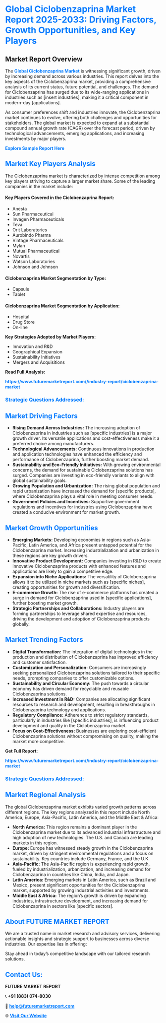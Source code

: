 <h1 style="color: #007BFF;">Global Ciclobenzaprina Market Report 2025-2033: Driving Factors, Growth Opportunities, and Key Players</h1>

<section id="overview">
<h2>Market Report Overview</h2>
<p>The <a href="https://www.futuremarketreport.com//industry-report/ciclobenzaprina-market" style="color: #007BFF; text-decoration: none;"><strong>Global Ciclobenzaprina Market</strong></a> is witnessing significant growth, driven by increasing demand across various industries. This report delves into the key aspects of the Ciclobenzaprina market, providing a comprehensive analysis of its current status, future potential, and challenges. The demand for Ciclobenzaprina has surged due to its wide-ranging applications in industries such as [insert industries], making it a critical component in modern-day [applications].</p>
<p>As consumer preferences shift and industries innovate, the Ciclobenzaprina market continues to evolve, offering both challenges and opportunities for stakeholders. The global market is expected to expand at a substantial compound annual growth rate (CAGR) over the forecast period, driven by technological advancements, emerging applications, and increasing investments by major players.</p>
</section>

<section id="overview">
<p><a href="https://www.futuremarketreport.com//request-sample/reportId=77924" style="color: #007BFF; text-decoration: none;"><strong>Explore Sample Report Here</strong></a></p>
</section>

<section id="key-players">
<h2 style="color: #007BFF;">Market Key Players Analysis</h2>
<p>The Ciclobenzaprina market is characterized by intense competition among key players striving to capture a larger market share. Some of the leading companies in the market include:</p>
<h4>Key Players Covered in the Ciclobenzaprina Report:</h4>
<ul><li>Anesta</li><li>Sun Pharmaceutical</li><li>Invagen Pharmaceuticals</li><li>Teva</li><li>Orit Laboratories</li><li>Aurobindo Pharma</li><li>Vintage Pharmaceuticals</li><li>Mylan</li><li>Mutual Pharmaceutical</li><li>Novartis</li><li>Watson Laboratories</li><li>Johnson and Johnson</li></ul>
<h4>Ciclobenzaprina Market Segmentation by Type:</h4>
<ul><li>Capsule</li><li>Tablet</li></ul>

<h4>Ciclobenzaprina Market Segmentation by Application:</h4>
<ul><li>Hospital</li><li>Drug Store</li><li>On-line</li></ul>
<p><strong>Key Strategies Adopted by Market Players:</strong></p>
<ul>
<li>Innovation and R&D</li>
<li>Geographical Expansion</li>
<li>Sustainability Initiatives</li>
<li>Mergers and Acquisitions</li>
</ul>
</section>

<section>
<p><strong>Read Full Analysis: </strong></p><a href="https://www.futuremarketreport.com//industry-report/ciclobenzaprina-market" style="color: #007BFF; text-decoration: none;"><strong>https://www.futuremarketreport.com//industry-report/ciclobenzaprina-market</strong></a>
<h3 style="color: #007BFF;">Strategic Questions Addressed:</h3>
</section>

<section id="driving-factors">
<h2 style="color: #007BFF;">Market Driving Factors</h2>
<ul>
<li><strong>Rising Demand Across Industries:</strong> The increasing adoption of Ciclobenzaprina in industries such as [specific industries] is a major growth driver. Its versatile applications and cost-effectiveness make it a preferred choice among manufacturers.</li>
<li><strong>Technological Advancements:</strong> Continuous innovations in production and application technologies have enhanced the efficiency and performance of Ciclobenzaprina, further boosting market demand.</li>
<li><strong>Sustainability and Eco-Friendly Initiatives:</strong> With growing environmental concerns, the demand for sustainable Ciclobenzaprina solutions has surged. Companies are investing in eco-friendly variants to align with global sustainability goals.</li>
<li><strong>Growing Population and Urbanization:</strong> The rising global population and rapid urbanization have increased the demand for [specific products], where Ciclobenzaprina plays a vital role in meeting consumer needs.</li>
<li><strong>Government Policies and Incentives:</strong> Supportive government regulations and incentives for industries using Ciclobenzaprina have created a conducive environment for market growth.</li>
</ul>
</section>

<section id="growth-opportunities">
<h2 style="color: #007BFF;">Market Growth Opportunities</h2>
<ul>
<li><strong>Emerging Markets:</strong> Developing economies in regions such as Asia-Pacific, Latin America, and Africa present untapped potential for the Ciclobenzaprina market. Increasing industrialization and urbanization in these regions are key growth drivers.</li>
<li><strong>Innovative Product Development:</strong> Companies investing in R&D to create innovative Ciclobenzaprina products with enhanced features and applications are likely to gain a competitive edge.</li>
<li><strong>Expansion into Niche Applications:</strong> The versatility of Ciclobenzaprina allows it to be utilized in niche markets such as [specific niches], creating opportunities for growth and diversification.</li>
<li><strong>E-commerce Growth:</strong> The rise of e-commerce platforms has created a surge in demand for Ciclobenzaprina used in [specific applications], further boosting market growth.</li>
<li><strong>Strategic Partnerships and Collaborations:</strong> Industry players are forming partnerships to leverage shared expertise and resources, driving the development and adoption of Ciclobenzaprina products globally.</li>
</ul>
</section>

<section id="trending-factors">
<h2 style="color: #007BFF;">Market Trending Factors</h2>
<ul>
<li><strong>Digital Transformation:</strong> The integration of digital technologies in the production and distribution of Ciclobenzaprina has improved efficiency and customer satisfaction.</li>
<li><strong>Customization and Personalization:</strong> Consumers are increasingly seeking personalized Ciclobenzaprina solutions tailored to their specific needs, prompting companies to offer customizable options.</li>
<li><strong>Sustainability and Circular Economy:</strong> The push towards a circular economy has driven demand for recyclable and reusable Ciclobenzaprina solutions.</li>
<li><strong>Increased Investment in R&D:</strong> Companies are allocating significant resources to research and development, resulting in breakthroughs in Ciclobenzaprina technology and applications.</li>
<li><strong>Regulatory Compliance:</strong> Adherence to strict regulatory standards, particularly in industries like [specific industries], is influencing product development and quality in the Ciclobenzaprina market.</li>
<li><strong>Focus on Cost-Effectiveness:</strong> Businesses are exploring cost-efficient Ciclobenzaprina solutions without compromising on quality, making the market more competitive.</li>
</ul>
</section>

<section>
<p><strong>Get Full Report: </strong></p><a href="https://www.futuremarketreport.com//industry-report/ciclobenzaprina-market" style="color: #007BFF; text-decoration: none;"><strong>https://www.futuremarketreport.com//industry-report/ciclobenzaprina-market</strong></a>
<h3 style="color: #007BFF;">Strategic Questions Addressed:</h3>
</section>


<section id="regional-analysis">
<h2 style="color: #007BFF;">Market Regional Analysis</h2>
<p>The global Ciclobenzaprina market exhibits varied growth patterns across different regions. The key regions analyzed in this report include North America, Europe, Asia-Pacific, Latin America, and the Middle East & Africa:</p>
<ul>
<li><strong>North America:</strong> This region remains a dominant player in the Ciclobenzaprina market due to its advanced industrial infrastructure and high adoption of new technologies. The U.S. and Canada are leading markets in this region.</li>
<li><strong>Europe:</strong> Europe has witnessed steady growth in the Ciclobenzaprina market, driven by stringent environmental regulations and a focus on sustainability. Key countries include Germany, France, and the U.K.</li>
<li><strong>Asia-Pacific:</strong> The Asia-Pacific region is experiencing rapid growth, fueled by industrialization, urbanization, and increasing demand for Ciclobenzaprina in countries like China, India, and Japan.</li>
<li><strong>Latin America:</strong> Emerging markets in Latin America, such as Brazil and Mexico, present significant opportunities for the Ciclobenzaprina market, supported by growing industrial activities and investments.</li>
<li><strong>Middle East & Africa:</strong> The region’s growth is driven by expanding industries, infrastructure development, and increasing demand for Ciclobenzaprina in sectors like [specific sectors].</li>
</ul>
</section>

<footer>
<h2 style="color: #007BFF;">About FUTURE MARKET REPORT</h2>
<p>We are a trusted name in market research and advisory services, delivering actionable insights and strategic support to businesses across diverse industries. Our expertise lies in offering:</p>

<p>Stay ahead in today’s competitive landscape with our tailored research solutions.</p>

<h2 style="color: #007BFF;">Contact Us:</h2>
<p><strong>FUTURE MARKET REPORT</strong></p>
<p>📞 <strong>+91 (883) 074-8030</strong></p>
<p>📧 <strong><a href="mailto:help@futuremarketreport.com" style="color: #007BFF;">help@futuremarketreport.com</a></strong></p>
<p>🌐 <strong><a href="https://www.futuremarketreport.com/" style="color: #007BFF;">Visit Our Website</a></strong></p>
</footer>